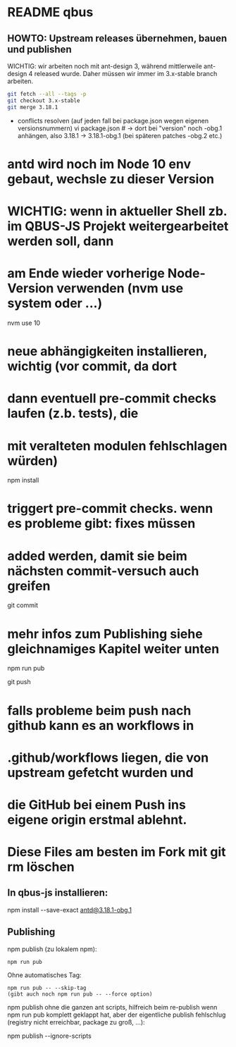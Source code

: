 # README qbus

## HOWTO: Upstream releases übernehmen, bauen und publishen

WICHTIG: wir arbeiten noch mit ant-design 3, während mittlerweile ant-design 4 released wurde. Daher müssen wir immer im 3.x-stable branch arbeiten.

```bash
git fetch --all --tags -p
git checkout 3.x-stable
git merge 3.18.1
```

- conflicts resolven (auf jeden fall bei package.json wegen eigenen versionsnummern) vi package.json # -> dort bei "version" noch -obg.1 anhängen, also 3.18.1 -> 3.18.1-obg.1 (bei späteren patches -obg.2 etc.)

# antd wird noch im Node 10 env gebaut, wechsle zu dieser Version

# WICHTIG: wenn in aktueller Shell zb. im QBUS-JS Projekt weitergearbeitet werden soll, dann

# am Ende wieder vorherige Node-Version verwenden (nvm use system oder ...)

nvm use 10

# neue abhängigkeiten installieren, wichtig (vor commit, da dort

# dann eventuell pre-commit checks laufen (z.b. tests), die

# mit veralteten modulen fehlschlagen würden)

npm install

# triggert pre-commit checks. wenn es probleme gibt: fixes müssen

# added werden, damit sie beim nächsten commit-versuch auch greifen

git commit

# mehr infos zum Publishing siehe gleichnamiges Kapitel weiter unten

npm run pub

git push

# falls probleme beim push nach github kann es an workflows in

# .github/workflows liegen, die von upstream gefetcht wurden und

# die GitHub bei einem Push ins eigene origin erstmal ablehnt.

# Diese Files am besten im Fork mit git rm löschen

## In qbus-js installieren:

npm install --save-exact antd@3.18.1-obg.1

## Publishing

npm publish (zu lokalem npm):

    npm run pub

Ohne automatisches Tag:

    npm run pub -- --skip-tag
    (gibt auch noch npm run pub -- --force option)

npm publish ohne die ganzen ant scripts, hilfreich beim re-publish wenn npm run pub komplett geklappt hat, aber der eigentliche publish fehlschlug (registry nicht erreichbar, package zu groß, ...):

npm publish --ignore-scripts
